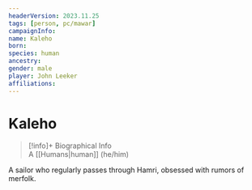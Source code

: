 ```yaml
---
headerVersion: 2023.11.25
tags: [person, pc/mawar]
campaignInfo:
name: Kaleho
born:
species: human
ancestry:
gender: male
player: John Leeker
affiliations:
---
```

# Kaleho
>[!info]+ Biographical Info  
> A [[Humans|human]] (he/him)

A sailor who regularly passes through Hamri, obsessed with rumors of merfolk.